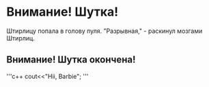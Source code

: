 # Внимание! Шутка!
Штирлицу попала в голову пуля. "Разрывная," - раскинул мозгами Штирлиц.
## Внимание! Шутка окончена!

'''c++
cout<<"Hii, Barbie";
'''
